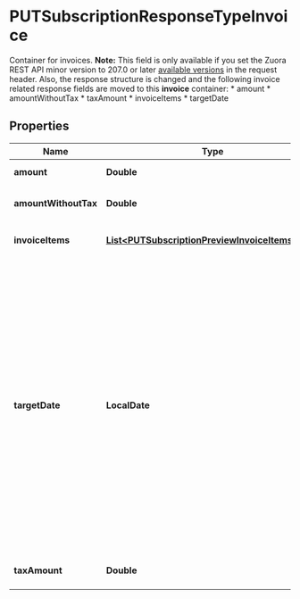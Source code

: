 

# PUTSubscriptionResponseTypeInvoice

Container for invoices.    **Note:** This field is only available if you set the Zuora REST API minor version to 207.0 or later [available versions](https://developer.zuora.com/api-references/api/overview/#section/API-Versions/Minor-Version) in the request header. Also, the response structure is changed and the following invoice related response fields are moved to this **invoice** container:       * amount    * amountWithoutTax    * taxAmount    * invoiceItems    * targetDate 

## Properties

| Name | Type | Description | Notes |
|------------ | ------------- | ------------- | -------------|
|**amount** | **Double** | Invoice amount. |  [optional] |
|**amountWithoutTax** | **Double** | Invoice amount minus tax.  |  [optional] |
|**invoiceItems** | [**List&lt;PUTSubscriptionPreviewInvoiceItemsType&gt;**](PUTSubscriptionPreviewInvoiceItemsType.md) | Container for invoice items.  |  [optional] |
|**targetDate** | **LocalDate** | Date through which to calculate charges if an invoice is generated, as yyyy-mm-dd. Default is current date.  **Note:** This field is only available if you set the Zuora REST API minor version to 207.0 or later [available versions](https://developer.zuora.com/api-references/api/overview/#section/API-Versions/Minor-Version) in the request header.  |  [optional] |
|**taxAmount** | **Double** | The tax amount of the invoice.  |  [optional] |



